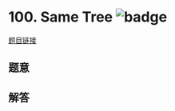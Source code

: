 # 100. Same Tree ![badge](https://img.shields.io/badge/-easy-green?style=flat-square)

[题目链接](https://leetcode.com/problems/same-tree)

## 题意

## 解答

